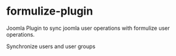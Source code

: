 formulize-plugin
================

Joomla Plugin to sync joomla user operations with formulize user operations. 

Synchronize users and user groups
